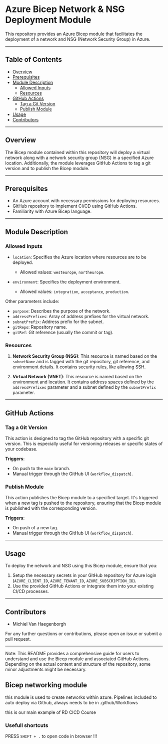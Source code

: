 # Azure Bicep Network & NSG Deployment Module

This repository provides an Azure Bicep module that facilitates the deployment of a network and NSG (Network Security Group) in Azure. 

---

## Table of Contents

- [Overview](#overview)
- [Prerequisites](#prerequisites)
- [Module Description](#module-description)
  - [Allowed Inputs](#allowed-inputs)
  - [Resources](#resources)
- [GitHub Actions](#github-actions)
  - [Tag a Git Version](#tag-a-git-version)
  - [Publish Module](#publish-module)
- [Usage](#usage)
- [Contributors](#contributors)

---

## Overview

The Bicep module contained within this repository will deploy a virtual network along with a network security group (NSG) in a specified Azure location. Additionally, the module leverages GitHub Actions to tag a git version and to publish the Bicep module.

---

## Prerequisites

- An Azure account with necessary permissions for deploying resources.
- GitHub repository to implement CI/CD using GitHub Actions.
- Familiarity with Azure Bicep language.

---

## Module Description

### Allowed Inputs

- `location`: Specifies the Azure location where resources are to be deployed.
  - Allowed values: `westeurope`, `northeurope`.
  
- `environment`: Specifies the deployment environment.
  - Allowed values: `integration`, `acceptance`, `production`.

Other parameters include:
- `purpose`: Describes the purpose of the network.
- `addressPrefixes`: Array of address prefixes for the virtual network.
- `subnetPrefix`: Address prefix for the subnet.
- `gitRepo`: Repository name.
- `gitRef`: Git reference (usually the commit or tag).

### Resources

1. **Network Security Group (NSG)**: This resource is named based on the `subnetName` and is tagged with the git repository, git reference, and environment details. It contains security rules, like allowing SSH.

2. **Virtual Network (VNET)**: This resource is named based on the environment and location. It contains address spaces defined by the `addressPrefixes` parameter and a subnet defined by the `subnetPrefix` parameter.

---

## GitHub Actions

### Tag a Git Version

This action is designed to tag the GitHub repository with a specific git version. This is especially useful for versioning releases or specific states of your codebase.

**Triggers**:
- On push to the `main` branch.
- Manual trigger through the GitHub UI (`workflow_dispatch`).

### Publish Module

This action publishes the Bicep module to a specified target. It's triggered when a new tag is pushed to the repository, ensuring that the Bicep module is published with the corresponding version.

**Triggers**:
- On push of a new tag.
- Manual trigger through the GitHub UI (`workflow_dispatch`).

---

## Usage

To deploy the network and NSG using this Bicep module, ensure that you:

1. Setup the necessary secrets in your GitHub repository for Azure login (`AZURE_CLIENT_ID`, `AZURE_TENANT_ID`, `AZURE_SUBSCRIPTION_ID`).
2. Use the provided GitHub Actions or integrate them into your existing CI/CD processes.

---

## Contributors

- Michiel Van Haegenborgh

For any further questions or contributions, please open an issue or submit a pull request.

---

Note: This README provides a comprehensive guide for users to understand and use the Bicep module and associated GitHub Actions. Depending on the actual content and structure of the repository, some minor adjustments might be necessary.





## Bicep networking module

this module is used to create networks within azure. Pipelines included to auto deploy via Github, always needs to be in .github/Workflows

this is our main example of RD CICD Course





### Usefull shortcuts

PRESS `SHIFT + .` to open code in browser !!!
